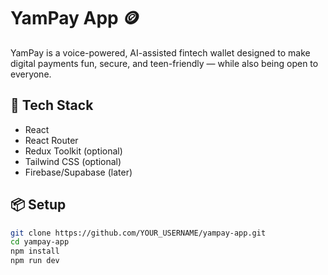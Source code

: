 # YamPay App 🪙

YamPay is a voice-powered, AI-assisted fintech wallet designed to make digital payments fun, secure, and teen-friendly — while also being open to everyone.

## 🚀 Tech Stack
- React
- React Router
- Redux Toolkit (optional)
- Tailwind CSS (optional)
- Firebase/Supabase (later)

## 📦 Setup

```bash
git clone https://github.com/YOUR_USERNAME/yampay-app.git
cd yampay-app
npm install
npm run dev

